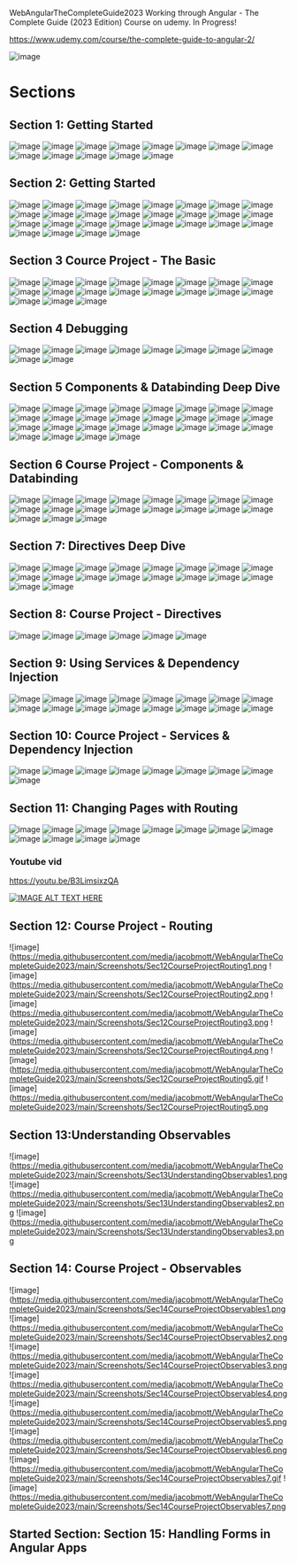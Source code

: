 WebAngularTheCompleteGuide2023
Working through Angular - The Complete Guide (2023 Edition) Course on udemy. In Progress! 

https://www.udemy.com/course/the-complete-guide-to-angular-2/

![image](https://media.githubusercontent.com/media/jacobmott/WebAngularTheCompleteGuide2023/main/Screenshots/GetStartedMasterAngular7.png)


# Sections


## Section 1: Getting Started

![image](https://media.githubusercontent.com/media/jacobmott/WebAngularTheCompleteGuide2023/main/Screenshots/Sec1GettingStarted1.png)
![image](https://media.githubusercontent.com/media/jacobmott/WebAngularTheCompleteGuide2023/main/Screenshots/Sec1GettingStarted2.png)
![image](https://media.githubusercontent.com/media/jacobmott/WebAngularTheCompleteGuide2023/main/Screenshots/Sec1GettingStarted3.png)
![image](https://media.githubusercontent.com/media/jacobmott/WebAngularTheCompleteGuide2023/main/Screenshots/Sec1GettingStarted4.png)
![image](https://media.githubusercontent.com/media/jacobmott/WebAngularTheCompleteGuide2023/main/Screenshots/Sec1GettingStarted5.png)
![image](https://media.githubusercontent.com/media/jacobmott/WebAngularTheCompleteGuide2023/main/Screenshots/Sec1GettingStarted6.png)
![image](https://media.githubusercontent.com/media/jacobmott/WebAngularTheCompleteGuide2023/main/Screenshots/Sec1GettingStarted7.png)
![image](https://media.githubusercontent.com/media/jacobmott/WebAngularTheCompleteGuide2023/main/Screenshots/Sec1GettingStarted8.png)
![image](https://media.githubusercontent.com/media/jacobmott/WebAngularTheCompleteGuide2023/main/Screenshots/Sec1GettingStarted9.png)
![image](https://media.githubusercontent.com/media/jacobmott/WebAngularTheCompleteGuide2023/main/Screenshots/Sec1GettingStarted10.png)
![image](https://media.githubusercontent.com/media/jacobmott/WebAngularTheCompleteGuide2023/main/Screenshots/Sec1GettingStarted11.png)
![image](https://media.githubusercontent.com/media/jacobmott/WebAngularTheCompleteGuide2023/main/Screenshots/Sec1GettingStarted12.png)
![image](https://media.githubusercontent.com/media/jacobmott/WebAngularTheCompleteGuide2023/main/Screenshots/Sec1GettingStarted13.png)

## Section 2: Getting Started

![image](https://media.githubusercontent.com/media/jacobmott/WebAngularTheCompleteGuide2023/main/Screenshots/Sec2TheBasics1.png)
![image](https://media.githubusercontent.com/media/jacobmott/WebAngularTheCompleteGuide2023/main/Screenshots/Sec2TheBasics2.png)
![image](https://media.githubusercontent.com/media/jacobmott/WebAngularTheCompleteGuide2023/main/Screenshots/Sec2TheBasics3.png)
![image](https://media.githubusercontent.com/media/jacobmott/WebAngularTheCompleteGuide2023/main/Screenshots/Sec2TheBasics4.png)
![image](https://media.githubusercontent.com/media/jacobmott/WebAngularTheCompleteGuide2023/main/Screenshots/Sec2TheBasics5.png)
![image](https://media.githubusercontent.com/media/jacobmott/WebAngularTheCompleteGuide2023/main/Screenshots/Sec2TheBasics6.png)
![image](https://media.githubusercontent.com/media/jacobmott/WebAngularTheCompleteGuide2023/main/Screenshots/Sec2TheBasics7.png)
![image](https://media.githubusercontent.com/media/jacobmott/WebAngularTheCompleteGuide2023/main/Screenshots/Sec2TheBasics8.png)
![image](https://media.githubusercontent.com/media/jacobmott/WebAngularTheCompleteGuide2023/main/Screenshots/Sec2TheBasics9.png)
![image](https://media.githubusercontent.com/media/jacobmott/WebAngularTheCompleteGuide2023/main/Screenshots/Sec2TheBasics10.gif)
![image](https://media.githubusercontent.com/media/jacobmott/WebAngularTheCompleteGuide2023/main/Screenshots/Sec2TheBasics10.png)
![image](https://media.githubusercontent.com/media/jacobmott/WebAngularTheCompleteGuide2023/main/Screenshots/Sec2TheBasics11.png)
![image](https://media.githubusercontent.com/media/jacobmott/WebAngularTheCompleteGuide2023/main/Screenshots/Sec2TheBasics12.png)
![image](https://media.githubusercontent.com/media/jacobmott/WebAngularTheCompleteGuide2023/main/Screenshots/Sec2TheBasics13.png)
![image](https://media.githubusercontent.com/media/jacobmott/WebAngularTheCompleteGuide2023/main/Screenshots/Sec2TheBasics14.png)
![image](https://media.githubusercontent.com/media/jacobmott/WebAngularTheCompleteGuide2023/main/Screenshots/Sec2TheBasics15.gif)
![image](https://media.githubusercontent.com/media/jacobmott/WebAngularTheCompleteGuide2023/main/Screenshots/Sec2TheBasics15.png)
![image](https://media.githubusercontent.com/media/jacobmott/WebAngularTheCompleteGuide2023/main/Screenshots/Sec2TheBasics16.png)
![image](https://media.githubusercontent.com/media/jacobmott/WebAngularTheCompleteGuide2023/main/Screenshots/Sec2TheBasics17.png)
![image](https://media.githubusercontent.com/media/jacobmott/WebAngularTheCompleteGuide2023/main/Screenshots/Sec2TheBasics18.png)
![image](https://media.githubusercontent.com/media/jacobmott/WebAngularTheCompleteGuide2023/main/Screenshots/Sec2TheBasics19.png)
![image](https://media.githubusercontent.com/media/jacobmott/WebAngularTheCompleteGuide2023/main/Screenshots/Sec2TheBasics20.png)
![image](https://media.githubusercontent.com/media/jacobmott/WebAngularTheCompleteGuide2023/main/Screenshots/Sec2TheBasics21.png)
![image](https://media.githubusercontent.com/media/jacobmott/WebAngularTheCompleteGuide2023/main/Screenshots/Sec2TheBasics22.png)
![image](https://media.githubusercontent.com/media/jacobmott/WebAngularTheCompleteGuide2023/main/Screenshots/Sec2TheBasics23.png)
![image](https://media.githubusercontent.com/media/jacobmott/WebAngularTheCompleteGuide2023/main/Screenshots/Sec2TheBasics24.gif)
![image](https://media.githubusercontent.com/media/jacobmott/WebAngularTheCompleteGuide2023/main/Screenshots/Sec2TheBasics24.png)
![image](https://media.githubusercontent.com/media/jacobmott/WebAngularTheCompleteGuide2023/main/Screenshots/Sec2TheBasics25.png)

## Section 3 Cource Project - The Basic

![image](https://media.githubusercontent.com/media/jacobmott/WebAngularTheCompleteGuide2023/main/Screenshots/Sec3CourseProject-TheBasics1.png)
![image](https://media.githubusercontent.com/media/jacobmott/WebAngularTheCompleteGuide2023/main/Screenshots/Sec3CourseProject-TheBasics2.png)
![image](https://media.githubusercontent.com/media/jacobmott/WebAngularTheCompleteGuide2023/main/Screenshots/Sec3CourseProject-TheBasics3.png)
![image](https://media.githubusercontent.com/media/jacobmott/WebAngularTheCompleteGuide2023/main/Screenshots/Sec3CourseProject-TheBasics4.png)
![image](https://media.githubusercontent.com/media/jacobmott/WebAngularTheCompleteGuide2023/main/Screenshots/Sec3CourseProject-TheBasics5.png)
![image](https://media.githubusercontent.com/media/jacobmott/WebAngularTheCompleteGuide2023/main/Screenshots/Sec3CourseProject-TheBasics6.png)
![image](https://media.githubusercontent.com/media/jacobmott/WebAngularTheCompleteGuide2023/main/Screenshots/Sec3CourseProject-TheBasics7.png)
![image](https://media.githubusercontent.com/media/jacobmott/WebAngularTheCompleteGuide2023/main/Screenshots/Sec3CourseProject-TheBasics8.png)
![image](https://media.githubusercontent.com/media/jacobmott/WebAngularTheCompleteGuide2023/main/Screenshots/Sec3CourseProject-TheBasics9.png)
![image](https://media.githubusercontent.com/media/jacobmott/WebAngularTheCompleteGuide2023/main/Screenshots/Sec3CourseProject-TheBasics10.png)
![image](https://media.githubusercontent.com/media/jacobmott/WebAngularTheCompleteGuide2023/main/Screenshots/Sec3CourseProject-TheBasics11.png)
![image](https://media.githubusercontent.com/media/jacobmott/WebAngularTheCompleteGuide2023/main/Screenshots/Sec3CourseProject-TheBasics12.png)
![image](https://media.githubusercontent.com/media/jacobmott/WebAngularTheCompleteGuide2023/main/Screenshots/Sec3CourseProject-TheBasics13.png)
![image](https://media.githubusercontent.com/media/jacobmott/WebAngularTheCompleteGuide2023/main/Screenshots/Sec3CourseProject-TheBasics14.png)
![image](https://media.githubusercontent.com/media/jacobmott/WebAngularTheCompleteGuide2023/main/Screenshots/Sec3CourseProject-TheBasics15.png)
![image](https://media.githubusercontent.com/media/jacobmott/WebAngularTheCompleteGuide2023/main/Screenshots/Sec3CourseProject-TheBasics16.png)
![image](https://media.githubusercontent.com/media/jacobmott/WebAngularTheCompleteGuide2023/main/Screenshots/Sec3CourseProject-TheBasics17.png)
![image](https://media.githubusercontent.com/media/jacobmott/WebAngularTheCompleteGuide2023/main/Screenshots/Sec3CourseProject-TheBasics18.gif)
![image](https://media.githubusercontent.com/media/jacobmott/WebAngularTheCompleteGuide2023/main/Screenshots/Sec3CourseProject-TheBasics18.png)


## Section 4 Debugging


![image](https://media.githubusercontent.com/media/jacobmott/WebAngularTheCompleteGuide2023/main/Screenshots/Sec4Debugging1.png)
![image](https://media.githubusercontent.com/media/jacobmott/WebAngularTheCompleteGuide2023/main/Screenshots/Sec4Debugging2.png)
![image](https://media.githubusercontent.com/media/jacobmott/WebAngularTheCompleteGuide2023/main/Screenshots/Sec4Debugging3.png)
![image](https://media.githubusercontent.com/media/jacobmott/WebAngularTheCompleteGuide2023/main/Screenshots/Sec4Debugging4.png)
![image](https://media.githubusercontent.com/media/jacobmott/WebAngularTheCompleteGuide2023/main/Screenshots/Sec4Debugging5.png)
![image](https://media.githubusercontent.com/media/jacobmott/WebAngularTheCompleteGuide2023/main/Screenshots/Sec4Debugging6.png)
![image](https://media.githubusercontent.com/media/jacobmott/WebAngularTheCompleteGuide2023/main/Screenshots/Sec4Debugging7.png)
![image](https://media.githubusercontent.com/media/jacobmott/WebAngularTheCompleteGuide2023/main/Screenshots/Sec4Debugging8.png)
![image](https://media.githubusercontent.com/media/jacobmott/WebAngularTheCompleteGuide2023/main/Screenshots/Sec4Debugging9.png)
![image](https://media.githubusercontent.com/media/jacobmott/WebAngularTheCompleteGuide2023/main/Screenshots/Sec1GettingStarted11.gif)


## Section 5 Components & Databinding Deep Dive


![image](https://media.githubusercontent.com/media/jacobmott/WebAngularTheCompleteGuide2023/main/Screenshots/Sec5Components&DatabindingDeepDive1.png)
![image](https://media.githubusercontent.com/media/jacobmott/WebAngularTheCompleteGuide2023/main/Screenshots/Sec5Components&DatabindingDeepDive2.png)
![image](https://media.githubusercontent.com/media/jacobmott/WebAngularTheCompleteGuide2023/main/Screenshots/Sec5Components&DatabindingDeepDive3.png)
![image](https://media.githubusercontent.com/media/jacobmott/WebAngularTheCompleteGuide2023/main/Screenshots/Sec5Components&DatabindingDeepDive4.png)
![image](https://media.githubusercontent.com/media/jacobmott/WebAngularTheCompleteGuide2023/main/Screenshots/Sec5Components&DatabindingDeepDive5.png)
![image](https://media.githubusercontent.com/media/jacobmott/WebAngularTheCompleteGuide2023/main/Screenshots/Sec5Components&DatabindingDeepDive6.png)
![image](https://media.githubusercontent.com/media/jacobmott/WebAngularTheCompleteGuide2023/main/Screenshots/Sec5Components&DatabindingDeepDive7.png)
![image](https://media.githubusercontent.com/media/jacobmott/WebAngularTheCompleteGuide2023/main/Screenshots/Sec5Components&DatabindingDeepDive8.png)
![image](https://media.githubusercontent.com/media/jacobmott/WebAngularTheCompleteGuide2023/main/Screenshots/Sec5Components&DatabindingDeepDive9.png)
![image](https://media.githubusercontent.com/media/jacobmott/WebAngularTheCompleteGuide2023/main/Screenshots/Sec5Components&DatabindingDeepDive10.png)
![image](https://media.githubusercontent.com/media/jacobmott/WebAngularTheCompleteGuide2023/main/Screenshots/Sec5Components&DatabindingDeepDive11.png)
![image](https://media.githubusercontent.com/media/jacobmott/WebAngularTheCompleteGuide2023/main/Screenshots/Sec5Components&DatabindingDeepDive12.png)
![image](https://media.githubusercontent.com/media/jacobmott/WebAngularTheCompleteGuide2023/main/Screenshots/Sec5Components&DatabindingDeepDive13.png)
![image](https://media.githubusercontent.com/media/jacobmott/WebAngularTheCompleteGuide2023/main/Screenshots/Sec5Components&DatabindingDeepDive14.png)
![image](https://media.githubusercontent.com/media/jacobmott/WebAngularTheCompleteGuide2023/main/Screenshots/Sec5Components&DatabindingDeepDive15.png)
![image](https://media.githubusercontent.com/media/jacobmott/WebAngularTheCompleteGuide2023/main/Screenshots/Sec5Components&DatabindingDeepDive16.png)
![image](https://media.githubusercontent.com/media/jacobmott/WebAngularTheCompleteGuide2023/main/Screenshots/Sec5Components&DatabindingDeepDive17.png)
![image](https://media.githubusercontent.com/media/jacobmott/WebAngularTheCompleteGuide2023/main/Screenshots/Sec5Components&DatabindingDeepDive18.png)
![image](https://media.githubusercontent.com/media/jacobmott/WebAngularTheCompleteGuide2023/main/Screenshots/Sec5Components&DatabindingDeepDive19.png)
![image](https://media.githubusercontent.com/media/jacobmott/WebAngularTheCompleteGuide2023/main/Screenshots/Sec5Components&DatabindingDeepDive20.gif)
![image](https://media.githubusercontent.com/media/jacobmott/WebAngularTheCompleteGuide2023/main/Screenshots/Sec5Components&DatabindingDeepDive20.png)
![image](https://media.githubusercontent.com/media/jacobmott/WebAngularTheCompleteGuide2023/main/Screenshots/Sec5Components&DatabindingDeepDive21.png)
![image](https://media.githubusercontent.com/media/jacobmott/WebAngularTheCompleteGuide2023/main/Screenshots/Sec5Components&DatabindingDeepDive22.png)
![image](https://media.githubusercontent.com/media/jacobmott/WebAngularTheCompleteGuide2023/main/Screenshots/Sec5Components&DatabindingDeepDive23.png)
![image](https://media.githubusercontent.com/media/jacobmott/WebAngularTheCompleteGuide2023/main/Screenshots/Sec5Components&DatabindingDeepDive24.png)
![image](https://media.githubusercontent.com/media/jacobmott/WebAngularTheCompleteGuide2023/main/Screenshots/Sec5Components&DatabindingDeepDive25.png)
![image](https://media.githubusercontent.com/media/jacobmott/WebAngularTheCompleteGuide2023/main/Screenshots/Sec5Components&DatabindingDeepDive26.gif)
![image](https://media.githubusercontent.com/media/jacobmott/WebAngularTheCompleteGuide2023/main/Screenshots/Sec5Components&DatabindingDeepDive26.png)


## Section 6 Course Project - Components & Databinding

![image](https://media.githubusercontent.com/media/jacobmott/WebAngularTheCompleteGuide2023/main/Screenshots/Sec6CourseProjectComponents&Databinding1.png)
![image](https://media.githubusercontent.com/media/jacobmott/WebAngularTheCompleteGuide2023/main/Screenshots/Sec6CourseProjectComponents&Databinding2.png)
![image](https://media.githubusercontent.com/media/jacobmott/WebAngularTheCompleteGuide2023/main/Screenshots/Sec6CourseProjectComponents&Databinding3.png)
![image](https://media.githubusercontent.com/media/jacobmott/WebAngularTheCompleteGuide2023/main/Screenshots/Sec6CourseProjectComponents&Databinding4.png)
![image](https://media.githubusercontent.com/media/jacobmott/WebAngularTheCompleteGuide2023/main/Screenshots/Sec6CourseProjectComponents&Databinding5.png)
![image](https://media.githubusercontent.com/media/jacobmott/WebAngularTheCompleteGuide2023/main/Screenshots/Sec6CourseProjectComponents&Databinding6.png)
![image](https://media.githubusercontent.com/media/jacobmott/WebAngularTheCompleteGuide2023/main/Screenshots/Sec6CourseProjectComponents&Databinding7.png)
![image](https://media.githubusercontent.com/media/jacobmott/WebAngularTheCompleteGuide2023/main/Screenshots/Sec6CourseProjectComponents&Databinding8.png)
![image](https://media.githubusercontent.com/media/jacobmott/WebAngularTheCompleteGuide2023/main/Screenshots/Sec6CourseProjectComponents&Databinding9.png)
![image](https://media.githubusercontent.com/media/jacobmott/WebAngularTheCompleteGuide2023/main/Screenshots/Sec6CourseProjectComponents&Databinding10.png)
![image](https://media.githubusercontent.com/media/jacobmott/WebAngularTheCompleteGuide2023/main/Screenshots/Sec6CourseProjectComponents&Databinding11.png)
![image](https://media.githubusercontent.com/media/jacobmott/WebAngularTheCompleteGuide2023/main/Screenshots/Sec6CourseProjectComponents&Databinding12.png)
![image](https://media.githubusercontent.com/media/jacobmott/WebAngularTheCompleteGuide2023/main/Screenshots/Sec6CourseProjectComponents&Databinding13.png)
![image](https://media.githubusercontent.com/media/jacobmott/WebAngularTheCompleteGuide2023/main/Screenshots/Sec6CourseProjectComponents&Databinding14.png)
![image](https://media.githubusercontent.com/media/jacobmott/WebAngularTheCompleteGuide2023/main/Screenshots/Sec6CourseProjectComponents&Databinding15.png)
![image](https://media.githubusercontent.com/media/jacobmott/WebAngularTheCompleteGuide2023/main/Screenshots/Sec6CourseProjectComponents&Databinding16.png)
![image](https://media.githubusercontent.com/media/jacobmott/WebAngularTheCompleteGuide2023/main/Screenshots/Sec6CourseProjectComponents&Databinding17.png)
![image](https://media.githubusercontent.com/media/jacobmott/WebAngularTheCompleteGuide2023/main/Screenshots/Sec6CourseProjectComponents&Databinding18.gif)
![image](https://media.githubusercontent.com/media/jacobmott/WebAngularTheCompleteGuide2023/main/Screenshots/Sec6CourseProjectComponents&Databinding18.png)


## Section 7: Directives Deep Dive

![image](https://media.githubusercontent.com/media/jacobmott/WebAngularTheCompleteGuide2023/main/Screenshots/Sec7DirectivesDeepDive1.png)
![image](https://media.githubusercontent.com/media/jacobmott/WebAngularTheCompleteGuide2023/main/Screenshots/Sec7DirectivesDeepDive2.png)
![image](https://media.githubusercontent.com/media/jacobmott/WebAngularTheCompleteGuide2023/main/Screenshots/Sec7DirectivesDeepDive3.png)
![image](https://media.githubusercontent.com/media/jacobmott/WebAngularTheCompleteGuide2023/main/Screenshots/Sec7DirectivesDeepDive4.gif)
![image](https://media.githubusercontent.com/media/jacobmott/WebAngularTheCompleteGuide2023/main/Screenshots/Sec7DirectivesDeepDive4.png)
![image](https://media.githubusercontent.com/media/jacobmott/WebAngularTheCompleteGuide2023/main/Screenshots/Sec7DirectivesDeepDive5.png)
![image](https://media.githubusercontent.com/media/jacobmott/WebAngularTheCompleteGuide2023/main/Screenshots/Sec7DirectivesDeepDive6.png)
![image](https://media.githubusercontent.com/media/jacobmott/WebAngularTheCompleteGuide2023/main/Screenshots/Sec7DirectivesDeepDive7.png)
![image](https://media.githubusercontent.com/media/jacobmott/WebAngularTheCompleteGuide2023/main/Screenshots/Sec7DirectivesDeepDive8.png)
![image](https://media.githubusercontent.com/media/jacobmott/WebAngularTheCompleteGuide2023/main/Screenshots/Sec7DirectivesDeepDive9.png)
![image](https://media.githubusercontent.com/media/jacobmott/WebAngularTheCompleteGuide2023/main/Screenshots/Sec7DirectivesDeepDive10.png)
![image](https://media.githubusercontent.com/media/jacobmott/WebAngularTheCompleteGuide2023/main/Screenshots/Sec7DirectivesDeepDive11.png)
![image](https://media.githubusercontent.com/media/jacobmott/WebAngularTheCompleteGuide2023/main/Screenshots/Sec7DirectivesDeepDive12.png)
![image](https://media.githubusercontent.com/media/jacobmott/WebAngularTheCompleteGuide2023/main/Screenshots/Sec7DirectivesDeepDive13.gif)
![image](https://media.githubusercontent.com/media/jacobmott/WebAngularTheCompleteGuide2023/main/Screenshots/Sec7DirectivesDeepDive13.png)
![image](https://media.githubusercontent.com/media/jacobmott/WebAngularTheCompleteGuide2023/main/Screenshots/Sec7DirectivesDeepDive14.png)
![image](https://media.githubusercontent.com/media/jacobmott/WebAngularTheCompleteGuide2023/main/Screenshots/Sec7DirectivesDeepDive15.png)
![image](https://media.githubusercontent.com/media/jacobmott/WebAngularTheCompleteGuide2023/main/Screenshots/Sec7DirectivesDeepDive16.png)

## Section 8: Course Project - Directives

![image](https://media.githubusercontent.com/media/jacobmott/WebAngularTheCompleteGuide2023/main/Screenshots/Sec8CourseProjectDirectives1.png)
![image](https://media.githubusercontent.com/media/jacobmott/WebAngularTheCompleteGuide2023/main/Screenshots/Sec8CourseProjectDirectives2.png)
![image](https://media.githubusercontent.com/media/jacobmott/WebAngularTheCompleteGuide2023/main/Screenshots/Sec8CourseProjectDirectives3.png)
![image](https://media.githubusercontent.com/media/jacobmott/WebAngularTheCompleteGuide2023/main/Screenshots/Sec8CourseProjectDirectives4.png)
![image](https://media.githubusercontent.com/media/jacobmott/WebAngularTheCompleteGuide2023/main/Screenshots/Sec8CourseProjectDirectives5.gif)
![image](https://media.githubusercontent.com/media/jacobmott/WebAngularTheCompleteGuide2023/main/Screenshots/Sec8CourseProjectDirectives5.png)

## Section 9: Using Services & Dependency Injection


![image](https://media.githubusercontent.com/media/jacobmott/WebAngularTheCompleteGuide2023/main/Screenshots/Sec9UsingServicesAndDependencyInjection1.png)
![image](https://media.githubusercontent.com/media/jacobmott/WebAngularTheCompleteGuide2023/main/Screenshots/Sec9UsingServicesAndDependencyInjection2.png)
![image](https://media.githubusercontent.com/media/jacobmott/WebAngularTheCompleteGuide2023/main/Screenshots/Sec9UsingServicesAndDependencyInjection3.png)
![image](https://media.githubusercontent.com/media/jacobmott/WebAngularTheCompleteGuide2023/main/Screenshots/Sec9UsingServicesAndDependencyInjection4.gif)
![image](https://media.githubusercontent.com/media/jacobmott/WebAngularTheCompleteGuide2023/main/Screenshots/Sec9UsingServicesAndDependencyInjection4.png)
![image](https://media.githubusercontent.com/media/jacobmott/WebAngularTheCompleteGuide2023/main/Screenshots/Sec9UsingServicesAndDependencyInjection5.png)
![image](https://media.githubusercontent.com/media/jacobmott/WebAngularTheCompleteGuide2023/main/Screenshots/Sec9UsingServicesAndDependencyInjection6.png)
![image](https://media.githubusercontent.com/media/jacobmott/WebAngularTheCompleteGuide2023/main/Screenshots/Sec9UsingServicesAndDependencyInjection7.png)
![image](https://media.githubusercontent.com/media/jacobmott/WebAngularTheCompleteGuide2023/main/Screenshots/Sec9UsingServicesAndDependencyInjection8.png)
![image](https://media.githubusercontent.com/media/jacobmott/WebAngularTheCompleteGuide2023/main/Screenshots/Sec9UsingServicesAndDependencyInjection9.png)
![image](https://media.githubusercontent.com/media/jacobmott/WebAngularTheCompleteGuide2023/main/Screenshots/Sec9UsingServicesAndDependencyInjection10.png)
![image](https://media.githubusercontent.com/media/jacobmott/WebAngularTheCompleteGuide2023/main/Screenshots/Sec9UsingServicesAndDependencyInjection11.png)
![image](https://media.githubusercontent.com/media/jacobmott/WebAngularTheCompleteGuide2023/main/Screenshots/Sec9UsingServicesAndDependencyInjection12.gif)
![image](https://media.githubusercontent.com/media/jacobmott/WebAngularTheCompleteGuide2023/main/Screenshots/Sec9UsingServicesAndDependencyInjection12.png)
![image](https://media.githubusercontent.com/media/jacobmott/WebAngularTheCompleteGuide2023/main/Screenshots/Sec9UsingServicesAndDependencyInjection13.png)
![image](https://media.githubusercontent.com/media/jacobmott/WebAngularTheCompleteGuide2023/main/Screenshots/Sec9UsingServicesAndDependencyInjection14.png)


## Section 10: Cource Project - Services & Dependency Injection

![image](https://media.githubusercontent.com/media/jacobmott/WebAngularTheCompleteGuide2023/main/Screenshots/Sec10CourseProjectServices&DependencyInjection1.png)
![image](https://media.githubusercontent.com/media/jacobmott/WebAngularTheCompleteGuide2023/main/Screenshots/Sec10CourseProjectServices&DependencyInjection2.png)
![image](https://media.githubusercontent.com/media/jacobmott/WebAngularTheCompleteGuide2023/main/Screenshots/Sec10CourseProjectServices&DependencyInjection3.png)
![image](https://media.githubusercontent.com/media/jacobmott/WebAngularTheCompleteGuide2023/main/Screenshots/Sec10CourseProjectServices&DependencyInjection4.png)
![image](https://media.githubusercontent.com/media/jacobmott/WebAngularTheCompleteGuide2023/main/Screenshots/Sec10CourseProjectServices&DependencyInjection5.png)
![image](https://media.githubusercontent.com/media/jacobmott/WebAngularTheCompleteGuide2023/main/Screenshots/Sec10CourseProjectServices&DependencyInjection6.png)
![image](https://media.githubusercontent.com/media/jacobmott/WebAngularTheCompleteGuide2023/main/Screenshots/Sec10CourseProjectServices&DependencyInjection7.png)
![image](https://media.githubusercontent.com/media/jacobmott/WebAngularTheCompleteGuide2023/main/Screenshots/Sec10CourseProjectServices&DependencyInjection8.gif)
![image](https://media.githubusercontent.com/media/jacobmott/WebAngularTheCompleteGuide2023/main/Screenshots/Sec10CourseProjectServices&DependencyInjection8.png)



## Section 11: Changing Pages with Routing


![image](https://media.githubusercontent.com/media/jacobmott/WebAngularTheCompleteGuide2023/main/Screenshots/Sec11ChangingPagesWithRouting1.gif)
![image](https://media.githubusercontent.com/media/jacobmott/WebAngularTheCompleteGuide2023/main/Screenshots/Sec11ChangingPagesWithRouting1.png)
![image](https://media.githubusercontent.com/media/jacobmott/WebAngularTheCompleteGuide2023/main/Screenshots/Sec11ChangingPagesWithRouting2.png)
![image](https://media.githubusercontent.com/media/jacobmott/WebAngularTheCompleteGuide2023/main/Screenshots/Sec11ChangingPagesWithRouting3.gif)
![image](https://media.githubusercontent.com/media/jacobmott/WebAngularTheCompleteGuide2023/main/Screenshots/Sec11ChangingPagesWithRouting3.png)
![image](https://media.githubusercontent.com/media/jacobmott/WebAngularTheCompleteGuide2023/main/Screenshots/Sec11ChangingPagesWithRouting4.png)
![image](https://media.githubusercontent.com/media/jacobmott/WebAngularTheCompleteGuide2023/main/Screenshots/Sec11ChangingPagesWithRouting5.png)
![image](https://media.githubusercontent.com/media/jacobmott/WebAngularTheCompleteGuide2023/main/Screenshots/Sec11ChangingPagesWithRouting6.png)
![image](https://media.githubusercontent.com/media/jacobmott/WebAngularTheCompleteGuide2023/main/Screenshots/Sec11ChangingPagesWithRouting7.png)
![image](https://media.githubusercontent.com/media/jacobmott/WebAngularTheCompleteGuide2023/main/Screenshots/Sec11ChangingPagesWithRouting8.gif)
![image](https://media.githubusercontent.com/media/jacobmott/WebAngularTheCompleteGuide2023/main/Screenshots/Sec11ChangingPagesWithRouting8.png)
![image](https://media.githubusercontent.com/media/jacobmott/WebAngularTheCompleteGuide2023/main/Screenshots/Sec11ChangingPagesWithRouting9.gif)


### Youtube vid

https://youtu.be/B3LimsixzQA

[![IMAGE ALT TEXT HERE](https://img.youtube.com/vi/B3LimsixzQA/0.jpg)](https://www.youtube.com/watch?v=B3LimsixzQA)


## Section 12: Course Project - Routing


![image](https://media.githubusercontent.com/media/jacobmott/WebAngularTheCompleteGuide2023/main/Screenshots/Sec12CourseProjectRouting1.png
![image](https://media.githubusercontent.com/media/jacobmott/WebAngularTheCompleteGuide2023/main/Screenshots/Sec12CourseProjectRouting2.png
![image](https://media.githubusercontent.com/media/jacobmott/WebAngularTheCompleteGuide2023/main/Screenshots/Sec12CourseProjectRouting3.png
![image](https://media.githubusercontent.com/media/jacobmott/WebAngularTheCompleteGuide2023/main/Screenshots/Sec12CourseProjectRouting4.png
![image](https://media.githubusercontent.com/media/jacobmott/WebAngularTheCompleteGuide2023/main/Screenshots/Sec12CourseProjectRouting5.gif
![image](https://media.githubusercontent.com/media/jacobmott/WebAngularTheCompleteGuide2023/main/Screenshots/Sec12CourseProjectRouting5.png

## Section 13:Understanding Observables

![image](https://media.githubusercontent.com/media/jacobmott/WebAngularTheCompleteGuide2023/main/Screenshots/Sec13UnderstandingObservables1.png
![image](https://media.githubusercontent.com/media/jacobmott/WebAngularTheCompleteGuide2023/main/Screenshots/Sec13UnderstandingObservables2.png
![image](https://media.githubusercontent.com/media/jacobmott/WebAngularTheCompleteGuide2023/main/Screenshots/Sec13UnderstandingObservables3.png

## Section 14: Course Project - Observables

![image](https://media.githubusercontent.com/media/jacobmott/WebAngularTheCompleteGuide2023/main/Screenshots/Sec14CourseProjectObservables1.png
![image](https://media.githubusercontent.com/media/jacobmott/WebAngularTheCompleteGuide2023/main/Screenshots/Sec14CourseProjectObservables2.png
![image](https://media.githubusercontent.com/media/jacobmott/WebAngularTheCompleteGuide2023/main/Screenshots/Sec14CourseProjectObservables3.png
![image](https://media.githubusercontent.com/media/jacobmott/WebAngularTheCompleteGuide2023/main/Screenshots/Sec14CourseProjectObservables4.png
![image](https://media.githubusercontent.com/media/jacobmott/WebAngularTheCompleteGuide2023/main/Screenshots/Sec14CourseProjectObservables5.png
![image](https://media.githubusercontent.com/media/jacobmott/WebAngularTheCompleteGuide2023/main/Screenshots/Sec14CourseProjectObservables6.png
![image](https://media.githubusercontent.com/media/jacobmott/WebAngularTheCompleteGuide2023/main/Screenshots/Sec14CourseProjectObservables7.gif
![image](https://media.githubusercontent.com/media/jacobmott/WebAngularTheCompleteGuide2023/main/Screenshots/Sec14CourseProjectObservables7.png


## Started Section: Section 15: Handling Forms in Angular Apps




